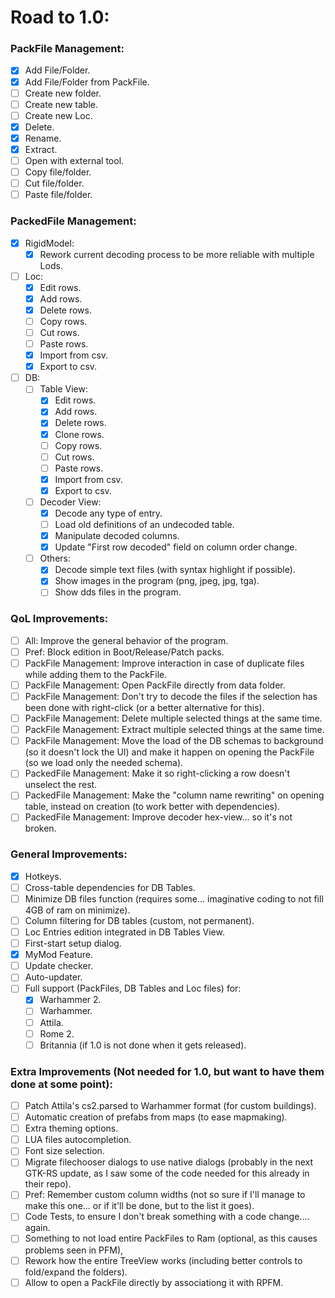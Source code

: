 # Road to 1.0:
### PackFile Management:
  - [x] Add File/Folder.
  - [x] Add File/Folder from PackFile.
  - [ ] Create new folder.
  - [ ] Create new table.
  - [ ] Create new Loc.
  - [x] Delete.
  - [x] Rename.
  - [x] Extract.
  - [ ] Open with external tool.
  - [ ] Copy file/folder.
  - [ ] Cut file/folder.
  - [ ] Paste file/folder.

### PackedFile Management:
  - [x] RigidModel:
    - [x] Rework current decoding process to be more reliable with multiple Lods.
  - [ ] Loc:
    - [x] Edit rows.
    - [x] Add rows.
    - [x] Delete rows.
    - [ ] Copy rows.
    - [ ] Cut rows.
    - [ ] Paste rows.
    - [x] Import from csv.
    - [x] Export to csv.
  - [ ] DB:
    - [ ] Table View:
      - [x] Edit rows.
      - [x] Add rows.
      - [x] Delete rows.
      - [x] Clone rows.
      - [ ] Copy rows.
      - [ ] Cut rows.
      - [ ] Paste rows.
      - [x] Import from csv.
      - [x] Export to csv.
    - [ ] Decoder View:
      - [x] Decode any type of entry.
      - [ ] Load old definitions of an undecoded table.
      - [x] Manipulate decoded columns.
      - [x] Update "First row decoded" field on column order change.
	- [ ] Others:
	  - [x] Decode simple text files (with syntax highlight if possible).
	  - [x] Show images in the program (png, jpeg, jpg, tga).
	  - [ ] Show dds files in the program.

### QoL Improvements:
  - [ ] All: Improve the general behavior of the program.
  - [ ] Pref: Block edition in Boot/Release/Patch packs.
  - [ ] PackFile Management: Improve interaction in case of duplicate files while adding them to the PackFile.
  - [ ] PackFile Management: Open PackFile directly from data folder.
  - [ ] PackFile Management: Don't try to decode the files if the selection has been done with right-click (or a better alternative for this).
  - [ ] PackFile Management: Delete multiple selected things at the same time.
  - [ ] PackFile Management: Extract multiple selected things at the same time.
  - [ ] PackFile Management: Move the load of the DB schemas to background (so it doesn't lock the UI) and make it happen on opening the PackFile (so we load only the needed schema).
  - [ ] PackedFile Management: Make it so right-clicking a row doesn't unselect the rest.
  - [ ] PackedFile Management: Make the "column name rewriting" on opening table, instead on creation (to work better with dependencies).
  - [ ] PackedFile Management: Improve decoder hex-view... so it's not broken.

### General Improvements:
  - [x] Hotkeys.
  - [ ] Cross-table dependencies for DB Tables.
  - [ ] Minimize DB files function (requires some... imaginative coding to not fill 4GB of ram on minimize).
  - [ ] Column filtering for DB tables (custom, not permanent).
  - [ ] Loc Entries edition integrated in DB Tables View.
  - [ ] First-start setup dialog.
  - [x] MyMod Feature.
  - [ ] Update checker.
  - [ ] Auto-updater.
  - [ ] Full support (PackFiles, DB Tables and Loc files) for:
    - [x] Warhammer 2.
    - [ ] Warhammer.
    - [ ] Attila.
    - [ ] Rome 2.
    - [ ] Britannia (if 1.0 is not done when it gets released).

### Extra Improvements (Not needed for 1.0, but want to have them done at some point):
  - [ ] Patch Attila's cs2.parsed to Warhammer format (for custom buildings).
  - [ ] Automatic creation of prefabs from maps (to ease mapmaking).
  - [ ] Extra theming options.
  - [ ] LUA files autocompletion.
  - [ ] Font size selection.
  - [ ] Migrate filechooser dialogs to use native dialogs (probably in the next GTK-RS update, as I saw some of the code needed for this already in their repo).
  - [ ] Pref: Remember custom column widths (not so sure if I'll manage to make this one... or if it'll be done, but to the list it goes).
  - [ ] Code Tests, to ensure I don't break something with a code change.... again.
  - [ ] Something to not load entire PackFiles to Ram (optional, as this causes problems seen in PFM),
  - [ ] Rework how the entire TreeView works (including better controls to fold/expand the folders).
  - [ ] Allow to open a PackFile directly by associationg it with RPFM.